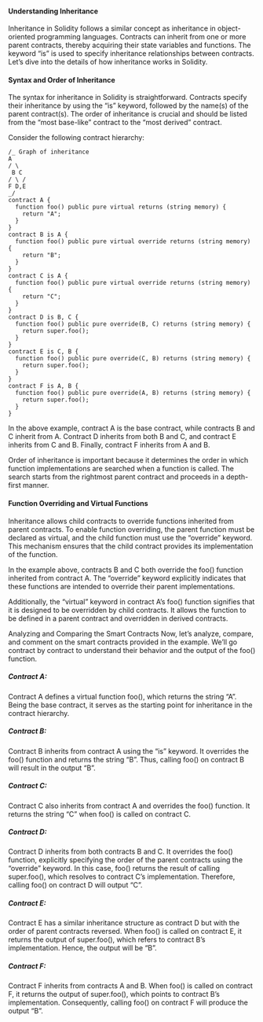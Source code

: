 #### Understanding Inheritance

Inheritance in Solidity follows a similar concept as inheritance in object-oriented programming languages. Contracts can inherit from one or more parent contracts, thereby acquiring their state variables and functions. The keyword “is” is used to specify inheritance relationships between contracts. Let’s dive into the details of how inheritance works in Solidity.

#### Syntax and Order of Inheritance

The syntax for inheritance in Solidity is straightforward. Contracts specify their inheritance by using the “is” keyword, followed by the name(s) of the parent contract(s). The order of inheritance is crucial and should be listed from the “most base-like” contract to the “most derived” contract.

Consider the following contract hierarchy:

```solidity
/_ Graph of inheritance
A
/ \
 B C
/ \ /
F D,E
_/
contract A {
  function foo() public pure virtual returns (string memory) {
    return "A";
  }
}
contract B is A {
  function foo() public pure virtual override returns (string memory) {
    return "B";
  }
}
contract C is A {
  function foo() public pure virtual override returns (string memory) {
    return "C";
  }
}
contract D is B, C {
  function foo() public pure override(B, C) returns (string memory) {
    return super.foo();
  }
}
contract E is C, B {
  function foo() public pure override(C, B) returns (string memory) {
    return super.foo();
  }
}
contract F is A, B {
  function foo() public pure override(A, B) returns (string memory) {
    return super.foo();
  }
}
```

In the above example, contract A is the base contract, while contracts B and C inherit from A. Contract D inherits from both B and C, and contract E inherits from C and B. Finally, contract F inherits from A and B.

Order of inheritance is important because it determines the order in which function implementations are searched when a function is called. The search starts from the rightmost parent contract and proceeds in a depth-first manner.

#### Function Overriding and Virtual Functions

Inheritance allows child contracts to override functions inherited from parent contracts. To enable function overriding, the parent function must be declared as virtual, and the child function must use the “override” keyword. This mechanism ensures that the child contract provides its implementation of the function.

In the example above, contracts B and C both override the foo() function inherited from contract A. The “override” keyword explicitly indicates that these functions are intended to override their parent implementations.

Additionally, the “virtual” keyword in contract A’s foo() function signifies that it is designed to be overridden by child contracts. It allows the function to be defined in a parent contract and overridden in derived contracts.

Analyzing and Comparing the Smart Contracts
Now, let’s analyze, compare, and comment on the smart contracts provided in the example. We’ll go contract by contract to understand their behavior and the output of the foo() function.

##### Contract A:

Contract A defines a virtual function foo(), which returns the string “A”. Being the base contract, it serves as the starting point for inheritance in the contract hierarchy.

##### Contract B:

Contract B inherits from contract A using the “is” keyword. It overrides the foo() function and returns the string “B”. Thus, calling foo() on contract B will result in the output “B”.

##### Contract C:

Contract C also inherits from contract A and overrides the foo() function. It returns the string “C” when foo() is called on contract C.

##### Contract D:

Contract D inherits from both contracts B and C. It overrides the foo() function, explicitly specifying the order of the parent contracts using the “override” keyword. In this case, foo() returns the result of calling super.foo(), which resolves to contract C’s implementation. Therefore, calling foo() on contract D will output “C”.

##### Contract E:

Contract E has a similar inheritance structure as contract D but with the order of parent contracts reversed. When foo() is called on contract E, it returns the output of super.foo(), which refers to contract B’s implementation. Hence, the output will be “B”.

##### Contract F:

Contract F inherits from contracts A and B. When foo() is called on contract F, it returns the output of super.foo(), which points to contract B’s implementation. Consequently, calling foo() on contract F will produce the output “B”.
